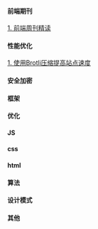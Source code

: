 
#### 前端期刊

[1. 前端周刊精读](https://github.com/dt-fe/weekly)


#### 性能优化
[1. 使用Brotli压缩提高站点速度](https://engineering.linkedin.com/blog/2017/05/boosting-site-speed-using-brotli-compression)


#### 安全加密


#### 框架


#### 优化


#### JS


#### css


#### html

#### 算法


#### 设计模式


#### 其他
